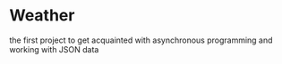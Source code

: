 # Weather
the first project to get acquainted with asynchronous programming and working with JSON data

